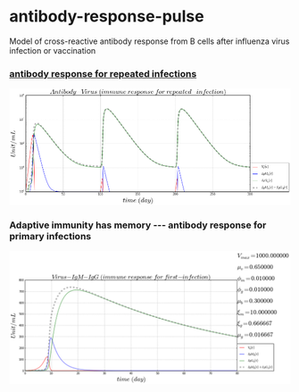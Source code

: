 # antibody-response-pulse
Model of cross-reactive antibody response from B cells after influenza virus infection or vaccination

### [antibody response for repeated infections](https://github.com/blab/antibody-response-pulse/blob/master/bcell-array/Virus_Bcell_IgM_IgG_model.ipynb)
![alt tag](https://github.com/blab/antibody-response-pulse/blob/master/bcell-array/figure/antibody-response-repeated-infection.png)

### Adaptive immunity has memory --- antibody response for primary infections
![alt tag](https://github.com/blab/antibody-response-pulse/blob/master/bcell-array/figure/antibody-response-1st.png)
